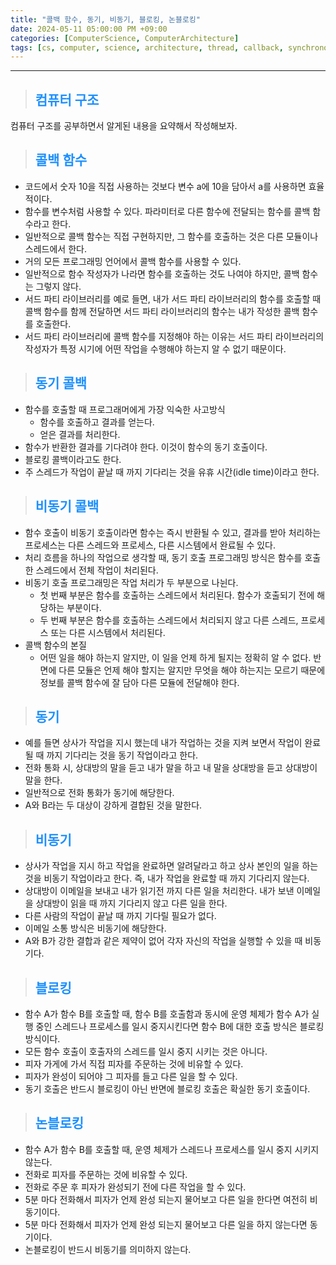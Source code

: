 ```yaml
---
title: "콜백 함수, 동기, 비동기, 블로킹, 논블로킹"
date: 2024-05-11 05:00:00 PM +09:00
categories: [ComputerScience, ComputerArchitecture]
tags: [cs, computer, science, architecture, thread, callback, synchronous, asynchronous, blocking, nonblocking]
---
```

***

>## <span style='color:#1E90FF'>컴퓨터 구조</span>
컴퓨터 구조를 공부하면서 알게된 내용을 요약해서 작성해보자. <br>

>## <span style='color:#1E90FF'>콜백 함수</span>
- 코드에서 숫자 10을 직접 사용하는 것보다 변수 a에 10을 담아서 a를 사용하면 효율적이다. <br>
- 함수를 변수처럼 사용할 수 있다. 파라미터로 다른 함수에 전달되는 함수를 콜백 함수라고 한다. <br>
- 일반적으로 콜백 함수는 직접 구현하지만, 그 함수를 호출하는 것은 다른 모듈이나 스레드에서 한다. <br>
- 거의 모든 프로그래밍 언어에서 콜백 함수를 사용할 수 있다. <br>
- 일반적으로 함수 작성자가 나라면 함수를 호출하는 것도 나여야 하지만, 콜백 함수는 그렇지 않다. <br>
- 서드 파티 라이브러리를 예로 들면, 내가 서드 파티 라이브러리의 함수를 호출할 때 콜백 함수를 함께 전달하면 서드 파티 라이브러리의 함수는 내가 작성한 콜백 함수를 호출한다. <br>
- 서드 파티 라이브러리에 콜백 함수를 지정해야 하는 이유는 서드 파티 라이브러리의 작성자가 특정 시기에 어떤 작업을 수행해야 하는지 알 수 없기 때문이다. <br>

>## <span style='color:#1E90FF'>동기 콜백</span>
- 함수를 호출할 때 프로그래머에게 가장 익숙한 사고방식
    - 함수를 호출하고 결과를 얻는다.
    - 얻은 결과를 처리한다.
- 함수가 반환한 결과를 기다려야 한다. 이것이 함수의 동기 호출이다. <br>
- 블로킹 콜백이라고도 한다. <br>
- 주 스레드가 작업이 끝날 때 까지 기다리는 것을 유휴 시간(idle time)이라고 한다. <br>

>## <span style='color:#1E90FF'>비동기 콜백</span>
- 함수 호출이 비동기 호출이라면 함수는 즉시 반환될 수 있고, 결과를 받아 처리하는 프로세스는 다른 스레드와 프로세스, 다른 시스템에서 완료될 수 있다. <br>
- 처리 흐름을 하나의 작업으로 생각할 때, 동기 호출 프로그래밍 방식은 함수를 호출한 스레드에서 전체 작업이 처리된다. <br>
- 비동기 호출 프로그래밍은 작업 처리가 두 부분으로 나뉜다.
    - 첫 번째 부분은 함수를 호출하는 스레드에서 처리된다. 함수가 호출되기 전에 해당하는 부분이다.
    - 두 번째 부분은 함수를 호출하는 스레드에서 처리되지 않고 다른 스레드, 프로세스 또는 다른 시스템에서 처리된다.
- 콜백 함수의 본질
    - 어떤 일을 해야 하는지 알지만, 이 일을 언제 하게 될지는 정확히 알 수 없다. 반면에 다른 모듈은 언제 해야 할지는 알지만 무엇을 해야 하는지는 모르기 때문에 정보를 콜백 함수에 잘 담아 다른 모듈에 전달해야 한다.

>## <span style='color:#1E90FF'>동기</span>
- 예를 들면 상사가 작업을 지시 했는데 내가 작업하는 것을 지켜 보면서 작업이 완료될 때 까지 기다리는 것을 동기 작업이라고 한다. <br>
- 전화 통화 시, 상대방의 말을 듣고 내가 말을 하고 내 말을 상대방을 듣고 상대방이 말을 한다. <br>
- 일반적으로 전화 통화가 동기에 해당한다. <br>
- A와 B라는 두 대상이 강하게 결합된 것을 말한다. <br>

>## <span style='color:#1E90FF'>비동기</span>
- 상사가 작업을 지시 하고 작업을 완료하면 알려달라고 하고 상사 본인의 일을 하는 것을 비동기 작업이라고 한다. 즉, 내가 작업을 완료할 때 까지 기다리지 않는다. <br>
- 상대방이 이메일을 보내고 내가 읽기전 까지 다른 일을 처리한다. 내가 보낸 이메일을 상대방이 읽을 때 까지 기다리지 않고 다른 일을 한다. <br>
- 다른 사람의 작업이 끝날 때 까지 기다릴 필요가 없다. <br>
- 이메일 소통 방식은 비동기에 해당한다. <br>
- A와 B가 강한 결합과 같은 제약이 없어 각자 자신의 작업을 실행할 수 있을 때 비동기다. <br>

>## <span style='color:#1E90FF'>블로킹</span>
- 함수 A가 함수 B를 호출할 때, 함수 B를 호출함과 동시에 운영 체제가 함수 A가 실행 중인 스레드나 프로세스를 일시 중지시킨다면 함수 B에 대한 호출 방식은 블로킹 방식이다. <br>
- 모든 함수 호출이 호출자의 스레드를 일시 중지 시키는 것은 아니다. <br>
- 피자 가게에 가서 직접 피자를 주문하는 것에 비유할 수 있다. <br>
- 피자가 완성이 되어야 그 피자를 들고 다른 일을 할 수 있다. <br>
- 동기 호출은 반드시 블로킹이 아닌 반면에 블로킹 호출은 확실한 동기 호출이다. <br>

>## <span style='color:#1E90FF'>논블로킹</span>
- 함수 A가 함수 B를 호출할 때, 운영 체제가 스레드나 프로세스를 일시 중지 시키지 않는다. <br>
- 전화로 피자를 주문하는 것에 비유할 수 있다. <br>
- 전화로 주문 후 피자가 완성되기 전에 다른 작업을 할 수 있다. <br>
- 5분 마다 전화해서 피자가 언제 완성 되는지 물어보고 다른 일을 한다면 여전히 비동기이다. <br>
- 5분 마다 전화해서 피자가 언제 완성 되는지 물어보고 다른 일을 하지 않는다면 동기이다. <br>
- 논블로킹이 반드시 비동기를 의미하지 않는다. <br>